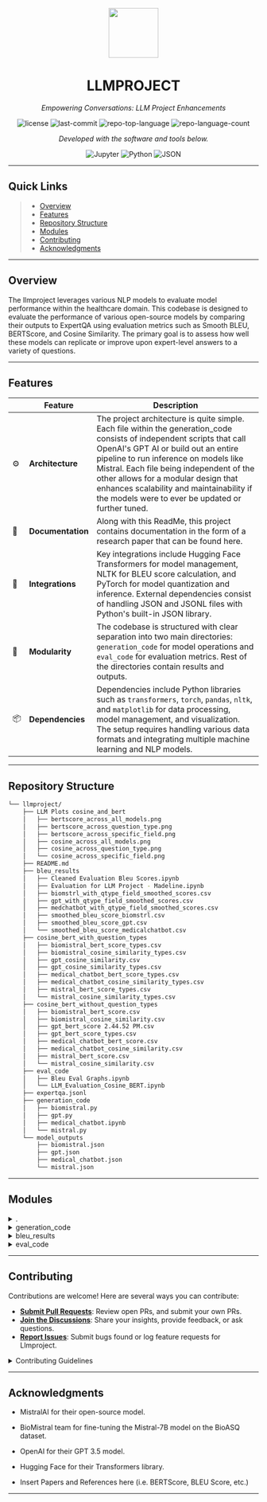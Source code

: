 <p align="center">
  <img src="https://cdn-icons-png.flaticon.com/512/6295/6295417.png" width="100" />
</p>
<p align="center">
    <h1 align="center">LLMPROJECT</h1>
</p>
<p align="center">
    <em>Empowering Conversations: LLM Project Enhancements</em>
</p>
<p align="center">
	<img src="https://img.shields.io/github/license/mshroff123/llmproject?style=flat&color=0080ff" alt="license">
	<img src="https://img.shields.io/github/last-commit/mshroff123/llmproject?style=flat&logo=git&logoColor=white&color=0080ff" alt="last-commit">
	<img src="https://img.shields.io/github/languages/top/mshroff123/llmproject?style=flat&color=0080ff" alt="repo-top-language">
	<img src="https://img.shields.io/github/languages/count/mshroff123/llmproject?style=flat&color=0080ff" alt="repo-language-count">
<p>
<p align="center">
		<em>Developed with the software and tools below.</em>
</p>
<p align="center">
	<img src="https://img.shields.io/badge/Jupyter-F37626.svg?style=flat&logo=Jupyter&logoColor=white" alt="Jupyter">
	<img src="https://img.shields.io/badge/Python-3776AB.svg?style=flat&logo=Python&logoColor=white" alt="Python">
	<img src="https://img.shields.io/badge/JSON-000000.svg?style=flat&logo=JSON&logoColor=white" alt="JSON">
</p>
<hr>

##  Quick Links

> - [ Overview](#-overview)
> - [ Features](#-features)
> - [ Repository Structure](#-repository-structure)
> - [ Modules](#-modules)
> - [ Contributing](#-contributing)
> - [ Acknowledgments](#-acknowledgments)

---

##  Overview

The llmproject leverages various NLP models to  evaluate model performance within the healthcare domain. This codebase is designed to evaluate the performance of various open-source models by comparing their outputs to ExpertQA using evaluation metrics such as Smooth BLEU, BERTScore, and Cosine Similarity. The primary goal is to assess how well these models can replicate or improve upon expert-level answers to a variety of questions.


---

##  Features

|    |   Feature         | Description |
|----|-------------------|---------------------------------------------------------------|
| ⚙️  | **Architecture**  | The project architecture is quite simple. Each file within the generation_code consists of independent scripts that call OpenAI's GPT AI or build out an entire pipeline to run inference on models like Mistral. Each file being independent of the other allows for a modular design that enhances scalability and maintainability if the models were to ever be updated or further tuned. |
| 📄 | **Documentation** | Along with this ReadMe, this project contains documentation in the form of a research paper that can be found here. |
| 🔌 | **Integrations**  | Key integrations include Hugging Face Transformers for model management, NLTK for BLEU score calculation, and PyTorch for model quantization and inference. External dependencies consist of handling JSON and JSONL files with Python's built-in JSON library. |
| 🧩 | **Modularity**    | The codebase is structured with clear separation into two main directories: `generation_code` for model operations and `eval_code` for evaluation metrics. Rest of the directories contain results and outputs. |
| 📦 | **Dependencies**  | Dependencies include Python libraries such as `transformers`, `torch`, `pandas`, `nltk`, and `matplotlib` for data processing, model management, and visualization. The setup requires handling various data formats and integrating multiple machine learning and NLP models. |


---

##  Repository Structure

```sh
└── llmproject/
    ├── LLM Plots cosine_and_bert
    │   ├── bertscore_across_all_models.png
    │   ├── bertscore_across_question_type.png
    │   ├── bertscore_across_specific_field.png
    │   ├── cosine_across_all_models.png
    │   ├── cosine_across_question_type.png
    │   └── cosine_across_specific_field.png
    ├── README.md
    ├── bleu_results
    │   ├── Cleaned Evaluation Bleu Scores.ipynb
    │   ├── Evaluation for LLM Project - Madeline.ipynb
    │   ├── biomstrl_with_qtype_field_smoothed_scores.csv
    │   ├── gpt_with_qtype_field_smoothed_scores.csv
    │   ├── medchatbot_with_qtype_field_smoothed_scores.csv
    │   ├── smoothed_bleu_score_biomstrl.csv
    │   ├── smoothed_bleu_score_gpt.csv
    │   └── smoothed_bleu_score_medicalchatbot.csv
    ├── cosine_bert_with_question_types
    │   ├── biomistral_bert_score_types.csv
    │   ├── biomistral_cosine_similarity_types.csv
    │   ├── gpt_cosine_similarity.csv
    │   ├── gpt_cosine_similarity_types.csv
    │   ├── medical_chatbot_bert_score_types.csv
    │   ├── medical_chatbot_cosine_similarity_types.csv
    │   ├── mistral_bert_score_types.csv
    │   └── mistral_cosine_similarity_types.csv
    ├── cosine_bert_without_question_types
    │   ├── biomistral_bert_score.csv
    │   ├── biomistral_cosine_similarity.csv
    │   ├── gpt_bert_score 2.44.52 PM.csv
    │   ├── gpt_bert_score_types.csv
    │   ├── medical_chatbot_bert_score.csv
    │   ├── medical_chatbot_cosine_similarity.csv
    │   ├── mistral_bert_score.csv
    │   └── mistral_cosine_similarity.csv
    ├── eval_code
    │   ├── Bleu Eval Graphs.ipynb
    │   └── LLM_Evaluation_Cosine_BERT.ipynb
    ├── expertqa.jsonl
    ├── generation_code
    │   ├── biomistral.py
    │   ├── gpt.py
    │   ├── medical_chatbot.ipynb
    │   └── mistral.py
    └── model_outputs
        ├── biomistral.json
        ├── gpt.json
        ├── medical_chatbot.json
        └── mistral.json
```

---

##  Modules

<details closed><summary>.</summary>

| File                                                                                  | Summary                                                                                                                                                                                                                                                                                                                                                                                                       |
| ---                                                                                   | ---                                                                                                                                                                                                                                                                                                                                                                                                           |
| [expertqa.jsonl](https://github.com/mshroff123/llmproject/blob/master/expertqa.jsonl) | Summary: Dataset from ExpertQA project. With regards to llmproject, this dataset is scraped to pull medical domain questions along with their respective expert-annotated answers as a groundtruth. |

</details>

<details closed><summary>generation_code</summary>

| File                                                                                                                | Summary                                                                                                                                                                                                                |
| ---                                                                                                                 | ---                                                                                                                                                                                                                    |
| [medical_chatbot.ipynb](https://github.com/mshroff123/llmproject/blob/master/generation_code/medical_chatbot.ipynb) | This notebook processes expertqa question-answer pairs from a JSONL file, iterates over only the healthcare questions, and employs a transformer model from huggingface to generate responses, and stores the results in `medical_chatbot.json`. |
| [gpt.py](https://github.com/mshroff123/llmproject/blob/master/generation_code/gpt.py)                               | This script handles the ingestion of JSON data, queries the GPT model for answers, and logs the responses into an output file. |
| [mistral.py](https://github.com/mshroff123/llmproject/blob/master/generation_code/mistral.py)                       | `mistral.py` processes expertqa question-answer pairs from a JSONL file, iterates over only the healthcare questions, and employs a transformer model from huggingface to generate responses, and stores the results in `mistral.json`. |
| [biomistral.py](https://github.com/mshroff123/llmproject/blob/master/generation_code/biomistral.py)                 | `biomistral.py` processes expertqa question-answer pairs from a JSONL file, iterates over only the healthcare questions, and employs a transformer model from huggingface to generate responses, and stores the results in `biomistral.json`. |

</details>

<details closed><summary>bleu_results</summary>

| File                                                                                                                                                         | Summary                                                                                                                                                                                                                |
| ---                                                                                                                                                          | ---                                                                                                                                                                                                                    |
| [Cleaned Evaluation Bleu Scores.ipynb](https://github.com/mshroff123/llmproject/blob/master/bleu_results/Cleaned Evaluation Bleu Scores.ipynb)               | Implemented evaluation for smoothed bleu score and included code for all bleu score related graphs.                                                               |


</details>

<details closed><summary>eval_code</summary>

| File                                                                                                                                | Summary                                                                                                                                                                         |
| ---                                                                                                                                 | ---                                                                                                                                                                             |
| [Bleu Eval Graphs.ipynb](https://github.com/mshroff123/llmproject/blob/master/eval_code/Bleu Eval Graphs.ipynb)                     | Summary: Insert Here |
| [LLM_Evaluation_Cosine_BERT.ipynb](https://github.com/mshroff123/llmproject/blob/master/eval_code/LLM_Evaluation_Cosine_BERT.ipynb) | Insert here   |

</details>


---


##  Contributing

Contributions are welcome! Here are several ways you can contribute:

- **[Submit Pull Requests](https://github.com/mshroff123/llmproject/blob/main/CONTRIBUTING.md)**: Review open PRs, and submit your own PRs.
- **[Join the Discussions](https://github.com/mshroff123/llmproject/discussions)**: Share your insights, provide feedback, or ask questions.
- **[Report Issues](https://github.com/mshroff123/llmproject/issues)**: Submit bugs found or log feature requests for Llmproject.

<details closed>
    <summary>Contributing Guidelines</summary>

1. **Fork the Repository**: Start by forking the project repository to your GitHub account.
2. **Clone Locally**: Clone the forked repository to your local machine using a Git client.
   ```sh
   git clone https://github.com/mshroff123/llmproject
   ```
3. **Create a New Branch**: Always work on a new branch, giving it a descriptive name.
   ```sh
   git checkout -b new-feature-x
   ```
4. **Make Your Changes**: Develop and test your changes locally.
5. **Commit Your Changes**: Commit with a clear message describing your updates.
   ```sh
   git commit -m 'Implemented new feature x.'
   ```
6. **Push to GitHub**: Push the changes to your forked repository.
   ```sh
   git push origin new-feature-x
   ```
7. **Submit a Pull Request**: Create a PR against the original project repository. Clearly describe the changes and their motivations.

Once your PR is reviewed and approved, it will be merged into the main branch.

</details>


---

##  Acknowledgments

- MistralAI for their open-source model.
- BioMistral team for fine-tuning the Mistral-7B model on the BioASQ dataset.
- OpenAI for their GPT 3.5 model.
- Hugging Face for their Transformers library.

- Insert Papers and References here (i.e. BERTScore, BLEU Score, etc.)

---
